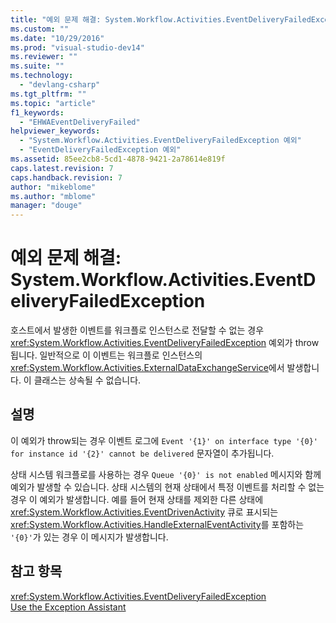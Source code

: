 ```yaml
---
title: "예외 문제 해결: System.Workflow.Activities.EventDeliveryFailedException | Microsoft Docs"
ms.custom: ""
ms.date: "10/29/2016"
ms.prod: "visual-studio-dev14"
ms.reviewer: ""
ms.suite: ""
ms.technology: 
  - "devlang-csharp"
ms.tgt_pltfrm: ""
ms.topic: "article"
f1_keywords: 
  - "EHWAEventDeliveryFailed"
helpviewer_keywords: 
  - "System.Workflow.Activities.EventDeliveryFailedException 예외"
  - "EventDeliveryFailedException 예외"
ms.assetid: 85ee2cb8-5cd1-4878-9421-2a78614e819f
caps.latest.revision: 7
caps.handback.revision: 7
author: "mikeblome"
ms.author: "mblome"
manager: "douge"
---
```

# 예외 문제 해결: System.Workflow.Activities.EventDeliveryFailedException
호스트에서 발생한 이벤트를 워크플로 인스턴스로 전달할 수 없는 경우 <xref:System.Workflow.Activities.EventDeliveryFailedException> 예외가 throw됩니다. 일반적으로 이 이벤트는 워크플로 인스턴스의 <xref:System.Workflow.Activities.ExternalDataExchangeService>에서 발생합니다. 이 클래스는 상속될 수 없습니다.  
  
## 설명  
 이 예외가 throw되는 경우 이벤트 로그에 `Event '{1}' on interface type '{0}' for instance id '{2}' cannot be delivered` 문자열이 추가됩니다.  
  
 상태 시스템 워크플로를 사용하는 경우 `Queue '{0}' is not enabled` 메시지와 함께 예외가 발생할 수 있습니다. 상태 시스템의 현재 상태에서 특정 이벤트를 처리할 수 없는 경우 이 예외가 발생합니다. 예를 들어 현재 상태를 제외한 다른 상태에 <xref:System.Workflow.Activities.EventDrivenActivity> 큐로 표시되는 <xref:System.Workflow.Activities.HandleExternalEventActivity>를 포함하는 `'{0}'`가 있는 경우 이 메시지가 발생합니다.  
  
## 참고 항목  
 <xref:System.Workflow.Activities.EventDeliveryFailedException>   
 [Use the Exception Assistant](../Topic/How%20to:%20Use%20the%20Exception%20Assistant.md)